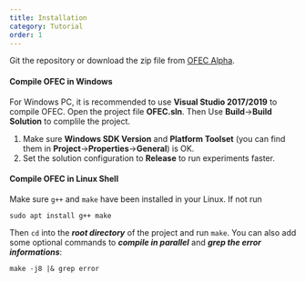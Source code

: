 ```yaml
---
title: Installation
category: Tutorial
order: 1
---
```


Git the repository or download the zip file from [OFEC Alpha](https://github.com/Changhe160/OFEC_Alpha).

#### Compile OFEC in Windows
For Windows PC, it is recommended to use **Visual Studio 2017/2019** to compile OFEC. Open the project file **OFEC.sln**. Then Use **Build**->**Build Solution** to complile the project.

>
1. Make sure **Windows SDK Version** and **Platform Toolset** (you can find them in **Project**->**Properties**->**General**) is OK.
1. Set the solution configuration to **Release** to run experiments faster.

#### Compile OFEC in Linux Shell

Make sure `g++` and `make` have been installed in your Linux. If not run
```
sudo apt install g++ make
```
Then `cd` into the ***root directory*** of the project and run `make`. You can also add some optional commands to ***compile in parallel*** and ***grep the error informations***:
```
make -j8 |& grep error
```
